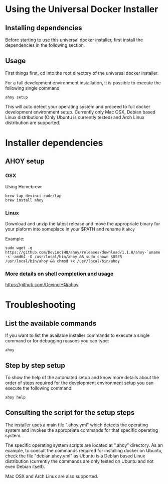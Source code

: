 # Using the Universal Docker Installer

## Installing dependencies
Before starting to use this universal docker installer, first install the dependencies in the following section.

## Usage
First things first, cd into the root directory of the universal docker installer.

For a full development environment installation, it is possible to execute the following single command:
```
ahoy setup
```
This will auto detect your operating system and proceed to full docker development environment setup.
Currently only Mac OSX, Debian based Linux distributions (Only Ubuntu is currently tested) and Arch Linux distribution are supported.

# Installer dependencies

## AHOY setup

### OSX
Using Homebrew:
```
brew tap devinci-code/tap
brew install ahoy
```

### Linux
Download and unzip the latest release and move the appropriate binary for your plaform into someplace in your $PATH and rename it `ahoy`

Example:
```
sudo wget -q https://github.com/DevinciHQ/ahoy/releases/download/1.1.0/ahoy-`uname -s`-amd64 -O /usr/local/bin/ahoy && sudo chown $USER /usr/local/bin/ahoy && chmod +x /usr/local/bin/ahoy
```

### More details on shell completion and usage
https://github.com/DevinciHQ/ahoy

# Troubleshooting

## List the available commands
If you want to list the available installer commands to execute a single command or for debugging reasons you can type:
```
ahoy
```

## Step by step setup
To show the help of the automated setup and know more details about the order of steps required for the development environment setup you can execute the following command:
```
ahoy help
```

## Consulting the script for the setup steps
The installer uses a main file ".ahoy.yml" which detects the operating system and invokes the appropriate commands for that specific operating system.

The specific operating system scripts are located at ".ahoy" directory.
As an example, to consult the commands required for installing docker on Ubuntu, check the file "debian.ahoy.yml" as Ubuntu is a Debian based Linux distribution (currently the commands are only tested on Ubuntu and not even Debian itself).

Mac OSX and Arch Linux are also supported.
